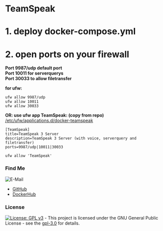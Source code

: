 # TeamSpeak

# 1. deploy docker-compose.yml

# 2. open ports on your firewall
**Port 9987/udp default port**  
**Port 10011 for serverquerys**  
**Port 30033 to allow filetransfer**  

**for ufw:**
```shell
ufw allow 9987/udp
ufw allow 10011
ufw allow 30033

```

**OR: use ufw app TeamSpeak: (copy from repo)**
[/etc/ufw/applications.d/docker-teamspeak](https://raw.githubusercontent.com/3x3cut0r/vps/main/ufw/applications.d/docker-teamspeak)
```shell
[TeamSpeak]
title=TeamSpeak 3 Server
description=TeamSpeak 3 Server (with voice, serverquery and filetransfer)
ports=9987/udp|10011|30033

```
```shell
ufw allow 'TeamSpeak'

```

### Find Me <a name="findme"></a>

![E-Mail](https://img.shields.io/badge/E--Mail-executor55%40gmx.de-red)
* [GitHub](https://github.com/3x3cut0r)
* [DockerHub](https://hub.docker.com/u/3x3cut0r)

### License <a name="license"></a>

[![License: GPL v3](https://img.shields.io/badge/License-GPLv3-blue.svg)](https://www.gnu.org/licenses/gpl-3.0) - This project is licensed under the GNU General Public License - see the [gpl-3.0](https://www.gnu.org/licenses/gpl-3.0.en.html) for details.
